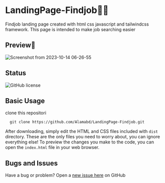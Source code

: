 # LandingPage-Findjob👨‍💻
Findjob landing page created with html css javascript and tailwindcss framework. This page is intended to make job searching easier

## Preview📸
![Screenshot from 2023-10-14 06-26-55](https://github.com/Alamabd/LandingPage-Findjob/assets/115331322/c07e01eb-807a-451c-b660-86c6f16c65cf)


## Status
![GitHub license](https://img.shields.io/badge/license-MIT-blue.svg)

## Basic Usage
clone this repositori
``` 
  git clone https://github.com/Alamabd/LandingPage-Findjob.git
```
After downloading, simply edit the HTML and CSS files included with `dist` directory. These are the only files you need to worry about, you can ignore everything else! To preview the changes you make to the code, you can open the `index.html` file in your web browser.

## Bugs and Issues
Have a bug or problem? Open a [new issue here](https://github.com/Alamabd/LandingPage-Findjob/issues) on GitHub
